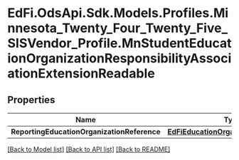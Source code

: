 # EdFi.OdsApi.Sdk.Models.Profiles.Minnesota_Twenty_Four_Twenty_Five_SISVendor_Profile.MnStudentEducationOrganizationResponsibilityAssociationExtensionReadable

## Properties

Name | Type | Description | Notes
------------ | ------------- | ------------- | -------------
**ReportingEducationOrganizationReference** | [**EdFiEducationOrganizationReference**](EdFiEducationOrganizationReference.md) |  | [optional] 

[[Back to Model list]](../README.md#documentation-for-models) [[Back to API list]](../README.md#documentation-for-api-endpoints) [[Back to README]](../README.md)

